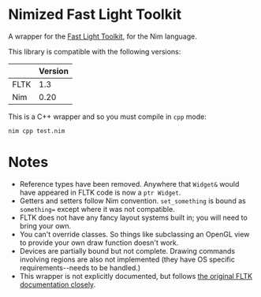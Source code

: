 # Nimized Fast Light Toolkit

A wrapper for the [Fast Light Toolkit](http://www.fltk.org/index.php), for the Nim language.

This library is compatible with the following versions:

||Version|
|-|-|
|FLTK|1.3|
|Nim|0.20|

This is a C++ wrapper and so you must compile in `cpp` mode:

```
nim cpp test.nim
```

# Notes

- Reference types have been removed. Anywhere that `Widget&` would have appeared in FLTK code is now a `ptr Widget`.
- Getters and setters follow Nim convention. `set_something` is bound as `something=` except where it was not compatible.
- FLTK does not have any fancy layout systems built in; you will need to bring your own.
- You can't override classes. So things like subclassing an OpenGL view to provide your own draw function doesn't work.
- Devices are partially bound but not complete. Drawing commands involving regions are also not implemented (they have OS specific requirements--needs to be handled.)
- This wrapper is not explicitly documented, but follows [the original FLTK documentation closely](https://www.fltk.org/doc-1.3/index.html).

